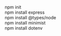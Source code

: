 npm init  
npm install express  
npm install @types/node  
npm install minimist  
npm install dotenv  